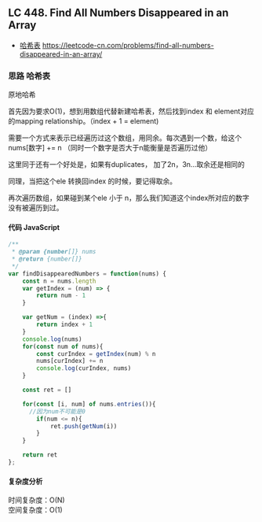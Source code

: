 ## LC 448. Find All Numbers Disappeared in an Array

- [哈希表](#思路-哈希表)
https://leetcode-cn.com/problems/find-all-numbers-disappeared-in-an-array/
### 思路 哈希表
原地哈希

首先因为要求O(1)，想到用数组代替新建哈希表，然后找到index 和 element对应的mapping relationship。（index + 1 = element)

需要一个方式来表示已经遍历过这个数组，用同余。每次遇到一个数，给这个nums[数字] += n （同时一个数字是否大于n能衡量是否遍历过他）

这里同于还有一个好处是，如果有duplicates， 加了2n，3n...取余还是相同的

同理，当把这个ele 转换回index 的时候，要记得取余。

再次遍历数组，如果碰到某个ele 小于 n，那么我们知道这个index所对应的数字没有被遍历到过。
#### 代码 JavaScript

```JavaScript
/**
 * @param {number[]} nums
 * @return {number[]}
 */
var findDisappearedNumbers = function(nums) {
    const n = nums.length
    var getIndex = (num) => {
        return num - 1
    }

    var getNum = (index) =>{
        return index + 1
    }
    console.log(nums)
    for(const num of nums){
        const curIndex = getIndex(num) % n 
        nums[curIndex] += n
        console.log(curIndex, nums)
    }

    const ret = []

    for(const [i, num] of nums.entries()){
      //因为num不可能是0
        if(num <= n){
            ret.push(getNum(i))
        }
    }

    return ret
};

```

#### 复杂度分析
时间复杂度：O(N) </br>
空间复杂度：O(1)
